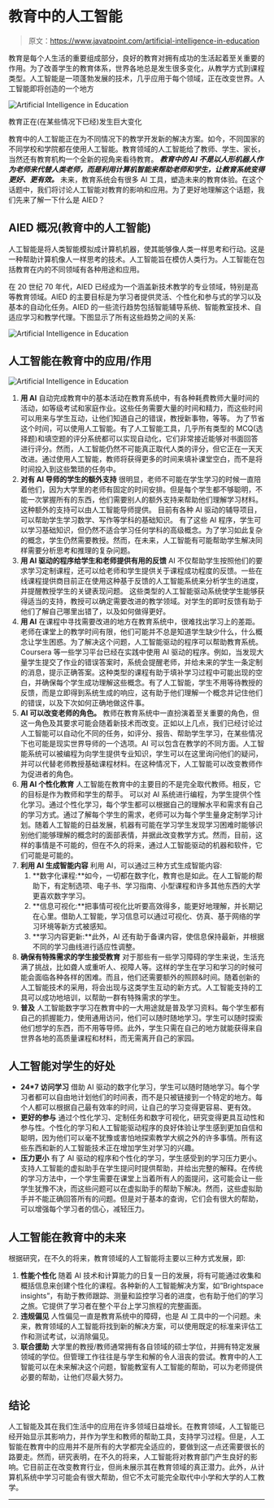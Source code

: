 # 教育中的人工智能

> 原文：<https://www.javatpoint.com/artificial-intelligence-in-education>

教育是每个人生活的重要组成部分，良好的教育对拥有成功的生活起着至关重要的作用。为了改善学生的教育体系，世界各地总是发生很多变化，从教学方式到课程类型。人工智能是一项蓬勃发展的技术，几乎应用于每个领域，正在改变世界。人工智能即将创造的一个地方

![Artificial Intelligence in Education](img/de55b2fa34615b6923bdbd2e760e527d.png)

教育正在(在某些情况下已经)发生巨大变化

教育中的人工智能正在为不同情况下的教学开发新的解决方案。如今，不同国家的不同学校和学院都在使用人工智能。教育领域的人工智能给了教师、学生、家长，当然还有教育机构一个全新的视角来看待教育。 ***教育中的 AI 不是以人形机器人作为老师来代替人类老师，而是利用计算机智能来帮助老师和学生，让教育系统变得更好、更有效。*** 未来，教育系统会有很多 AI 工具，塑造未来的教育体验。在这个话题中，我们将讨论人工智能对教育的影响和应用。为了更好地理解这个话题，我们先来了解一下什么是 AIED？

## AIED 概况(教育中的人工智能)

人工智能是将人类智能模拟成计算机机器，使其能够像人类一样思考和行动。这是一种帮助计算机像人一样思考的技术。人工智能旨在模仿人类行为。人工智能在包括教育在内的不同领域有各种用途和应用。

在 20 世纪 70 年代，AIED 已经成为一个涵盖新技术教学的专业领域，特别是高等教育领域。AIED 的主要目标是为学习者提供灵活、个性化和参与式的学习以及基本的自动化任务。AIED 的一些流行趋势包括智能辅导系统、智能教室技术、自适应学习和教学代理。下图显示了所有这些趋势之间的关系:

![Artificial Intelligence in Education](img/c919e946ebf025d2465f3f1c80fbf08d.png)

## 人工智能在教育中的应用/作用

![Artificial Intelligence in Education](img/e413dd0447102077066b0f5971b74360.png)

1.  **用 AI**
    自动完成教育中的基本活动在教育系统中，有各种耗费教师大量时间的活动，如等级考试和家庭作业。这些任务需要大量的时间和精力，而这些时间可以用来与学生互动，让他们知道自己的错误，教授新事物，等等。
    为了节省这个时间，可以使用人工智能。有了人工智能工具，几乎所有类型的 MCQ(选择题)和填空题的评分系统都可以实现自动化，它们非常接近能够对书面回答进行评分。然而，人工智能仍然不可能真正取代人类的评分，但它正在一天天改进。通过使用人工智能，教师将获得更多的时间来填补课堂空白，而不是将时间投入到这些繁琐的任务中。
2.  **对有 AI 导师的学生的额外支持**
    很明显，老师不可能在学生学习的时候一直陪着他们，因为大学里的老师有固定的时间安排。但是每个学生都不够聪明，不能一次掌握所有的东西，他们需要别人的额外支持来帮助他们理解学习材料。这种额外的支持可以由人工智能导师提供。
    目前有各种 AI 驱动的辅导项目，可以帮助学生学习数学、写作等学科的基础知识。
    有了这些 AI 程序，学生可以学习基础知识，但仍然不适合学习任何学科的高级概念。为了学习如此复杂的概念，学生仍然需要教授。然而，在未来，人工智能有可能帮助学生解决同样需要分析思考和推理的复杂问题。
3.  **用 AI 驱动的程序给学生和老师提供有用的反馈**
    AI 不仅帮助学生按照他们的要求学习定制课程，还可以给老师和学生提供关于课程成功程度的反馈。一些在线课程提供商目前正在使用这种基于反馈的人工智能系统来分析学生的进度，并提醒教授学生的关键表现问题。
    这些类型的人工智能驱动系统使学生能够获得适当的支持，教授可以确定需要改进的教学领域。对学生的即时反馈有助于他们了解自己哪里出错了，以及如何做得更好。
4.  **用 AI**
    在课程中寻找需要改进的地方在教育系统中，很难找出学习上的差距。老师在课堂上的教学时间有限，他们可能并不总是知道学生缺少什么，什么概念让学生困惑。为了解决这个问题，人工智能驱动的程序可以帮助教育系统。
    Coursera 等一些学习平台已经在实践中使用 AI 驱动的程序。例如，当发现大量学生提交了作业的错误答案时，系统会提醒老师，并给未来的学生一条定制的消息，提示正确答案。这种类型的课程有助于填补学习过程中可能出现的空白，并确保每个学生成功理解这些概念。有了人工智能，学生不用等待教授的反馈，而是立即得到系统生成的响应，这有助于他们理解一个概念并记住他们的错误，以及下次如何正确地做这件事。
5.  **AI 可以改变老师的角色。**
    教师在教育系统中一直扮演着至关重要的角色，但这一角色及其要求可能会随着新技术而改变。正如以上几点，我们已经讨论过人工智能可以自动化不同的任务，如评分、报告、帮助学生学习，在某些情况下也可能是现实世界导师的一个选项。AI 可以包含在教学的不同方面。人工智能系统可以被编程为向学生提供专业知识，学生可以在这里询问他们的疑问，并可以代替老师教授基础课程材料。在这种情况下，人工智能可以改变教师作为促进者的角色。
6.  **用 AI 个性化教育**
    人工智能在教育中的主要目的不是完全取代教师。相反，它的目标是作为教师和学生的帮手。
    可以对 AI 系统进行编程，为学生提供个性化学习。通过个性化学习，每个学生都可以根据自己的理解水平和需求有自己的学习方式。通过了解每个学生的需求，老师可以为每个学生量身定制学习计划。随着人工智能的日益发展，机器有可能在学习学生发现学习困难时能够识别他们能够理解的概念时的面部表情，并据此改变教学方式。然而，目前，这样的事情是不可能的，但在不久的将来，通过人工智能驱动的机器和软件，它们可能是可能的。
7.  **利用 AI 生成智能内容**
    利用 AI，可以通过三种方式生成智能内容:
    1.  **数字化课程:**如今，一切都在数字化，教育也是如此。在人工智能的帮助下，有定制选项、电子书、学习指南、小型课程和许多其他东西的大学更喜欢数字学习。
    2.  **信息可视化:**把事情可视化比听要高效得多，能更好地理解，并长期记在心里。借助人工智能，学习信息可以通过可视化、仿真、基于网络的学习环境等新方式被感知。
    3.  **学习内容更新:**此外，AI 还有助于备课内容，使信息保持最新，并根据不同的学习曲线进行适应性调整。
8.  **确保有特殊需求的学生接受教育**
    对于那些有一些学习障碍的学生来说，生活充满了挑战，比如聋人或重听人、视障人等。这样的学生在学习和学习的时候可能会面临各种各样的困难。而且，他们还需要额外的照顾&时间。随着创新的人工智能技术的采用，将会出现与这类学生互动的新方式。人工智能支持的工具可以成功地培训，以帮助一群有特殊需求的学生。
9.  **普及**
    人工智能数字学习在教育中的一大用途就是普及学习资料。每个学生都有自己的抓握能力，使用通用访问，他们可以随时随地学习。学生可以随时探索他们想学的东西，而不用等导师。此外，学生只需在自己的地方就能获得来自世界各地的高质量课程和材料，而无需离开自己的家园。

## 人工智能对学生的好处

*   **24*7 访问学习**
    借助 AI 驱动的数字化学习，学生可以随时随地学习。每个学习者都可以自由地计划他们的时间表，而不是只被链接到一个特定的地方。每个人都可以根据自己最有效率的时间，让自己的学习变得更容易、更有效。
*   **更好的参与**
    通过个性化学习、定制任务和数字可视化，研究变得更具互动性和参与性。个性化的学习和人工智能驱动程序的良好体验让学生感到更加自信和聪明，因为他们可以毫不犹豫或害怕地探索教学大纲之外的许多事情。所有这些东西和新的人工智能技术正在增加学生对学习的兴趣。
*   **压力更小**
    有了 AI 驱动的程序和个性化的学习，学生感受到的学习压力更小。支持人工智能的虚拟助手在学生提问时提供帮助，并给出完整的解释。在传统的学习方法中，一个学生需要在课堂上当着所有人的面提问，这可能会让一些学生犹豫不决，而这些问题可以在虚拟助手的帮助下解决。然而，这些虚拟助手并不能正确回答所有的问题。但是对于基本的查询，它们会有很大的帮助，可以增强每个学习者的信心，减轻压力。

## 人工智能在教育中的未来

根据研究，在不久的将来，教育领域的人工智能将主要以三种方式发展，即:

1.  **性能个性化**
    随着 AI 技术和计算能力的日复一日的发展，将有可能通过收集和概括信息来创建个性化的课程。各种新的人工智能解决方案，如“Brightspace insights”，有助于教师跟踪、测量和监控学习者的进度，也有助于他们的学习之旅。它提供了学习者在整个平台上学习旅程的完整画面。
2.  **违规偏见**
    人性偏见一直是教育系统中的障碍，也是 AI 工具中的一个问题。未来，教育领域的人工智能将找到新的解决方案，可以使用既定的标准来评估工作和测试考试，以消除偏见。
3.  **联合援助**
    大学里的教授/教师通常拥有各自领域的硕士学位，并拥有特定发展领域的学位。但管理工作往往是与学生和解的令人沮丧的尝试。教育中的人工智能可以在未来解决这个问题，智能教室有人工智能的帮助，可以为老师提供必要的帮助，让他们尽最大努力。

## 结论

人工智能及其在我们生活中的应用在许多领域日益增长。在教育领域，人工智能已经开始显示其影响力，并作为学生和教师的帮助工具，支持学习过程。但是，人工智能在教育中的应用并不是所有的大学都完全适应的，要做到这一点还需要很长的路要走。然而，研究表明，在不久的将来，人工智能将对教育部门产生良好的影响。它目前正在改变教育行业，但尚未展示其在教育领域的真正潜力。此外，从计算机系统中学习可能会有很大帮助，但它不太可能完全取代中小学和大学的人工教学。

* * *